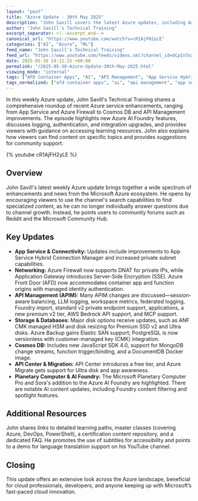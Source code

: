 ```yaml
---
layout: "post"
title: "Azure Update - 30th May 2025"
description: "John Savill covers the latest Azure updates, including Azure AI Foundry, App Service, Cosmos DB, and more. He also addresses viewer questions and shares learning resources."
author: "John Savill's Technical Training"
excerpt_separator: <!--excerpt_end-->
canonical_url: "https://www.youtube.com/watch?v=cR1AjFH2yLE"
categories: ["AI", "Azure", "ML"]
feed_name: "John Savill's Technical Training"
feed_url: "https://www.youtube.com/feeds/videos.xml?channel_id=UCpIn7ox7j7bH_OFj7tYouOQ"
date: 2025-05-30 14:11:15 +00:00
permalink: "/2025-05-30-Azure-Update-30th-May-2025.html"
viewing_mode: "internal"
tags: ["AFD Container Apps", "AI", "API Management", "App Service Hybrid Connection", "Application Gateway SSE", "Azure", "Azure AI Foundry", "Azure Firewall", "Azure Migrate", "Cloud", "Cosmos DB", "DocumentDB", "Elastic SAN", "Johnsavillstechnicaltraining", "Microsoft", "Microsoft Planetary Computer", "ML", "Onboard to Azure", "PostgreSQL", "Videos"]
tags_normalized: ["afd container apps", "ai", "api management", "app service hybrid connection", "application gateway sse", "azure", "azure ai foundry", "azure firewall", "azure migrate", "cloud", "cosmos db", "documentdb", "elastic san", "johnsavillstechnicaltraining", "microsoft", "microsoft planetary computer", "ml", "onboard to azure", "postgresql", "videos"]
---
```


In this weekly Azure update, John Savill's Technical Training shares a comprehensive roundup of recent Azure service enhancements, ranging from App Service and Azure Firewall to Cosmos DB and API Management improvements. The episode highlights new Azure AI Foundry features, discusses logging, authentication, and integration upgrades, and provides viewers with guidance on accessing learning resources. John also explains how viewers can find content on specific topics and provides suggestions for community support.<!--excerpt_end-->

{% youtube cR1AjFH2yLE %}

## Overview

John Savill's latest weekly Azure update brings together a wide spectrum of enhancements and news from the Microsoft Azure ecosystem. He opens by encouraging viewers to use the channel's search capabilities to find specialized content, as he can no longer individually answer questions due to channel growth. Instead, he points users to community forums such as Reddit and the Microsoft Community Hub.

## Key Updates

- **App Service & Connectivity:** Updates include improvements to App Service Hybrid Connection Manager and increased private subnet capabilities.
- **Networking:** Azure Firewall now supports DNAT for private IPs, while Application Gateway introduces Server-Side Encryption (SSE). Azure Front Door (AFD) now accommodates container app and function origins with managed identity authentication.
- **API Management (APIM):** Many APIM changes are discussed—session-aware balancing, LLM logging, workspace metrics, federated logging, Foundry import, standard v2 private endpoint support, applications, a new premium v2 tier, AWS Bedrock API support, and MCP support.
- **Storage & Databases:** Major disk options receive updates, such as ANF CMK managed HSM and disk resizing for Premium SSD v2 and Ultra disks. Azure Backup gains Elastic SAN support; PostgreSQL is now versionless with customer-managed key (CMK) integration.
- **Cosmos DB:** Includes new JavaScript SDK 4.0, support for MongoDB change streams, function trigger/binding, and a DocumentDB Docker image.
- **API Center & Migration:** API Center introduces a free tier, and Azure Migrate gets support for Ultra disk and app awareness.
- **Planetary Computer & AI Foundry:** The Microsoft Planetary Computer Pro and Sora's addition to the Azure AI Foundry are highlighted. There are notable AI content updates, including Foundry content filtering and spotlight features.

## Additional Resources

John shares links to detailed learning paths, master classes (covering Azure, DevOps, PowerShell), a certification content repository, and a dedicated FAQ. He promotes the use of subtitles for accessibility and points to a demo for language translation support on his YouTube channel.

## Closing

This update offers an extensive look across the Azure landscape, beneficial for cloud professionals, developers, and anyone keeping up with Microsoft’s fast-paced cloud innovation.
